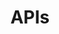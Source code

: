 ---
layout: default
title: APIs
nav_order: 4
has_children: true
has_toc: false
nav_exclude: true
---